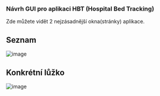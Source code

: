 ### Návrh GUI pro aplikaci HBT (Hospital Bed Tracking)
Zde můžete vidět 2 nejzásadnější okna(stránky) aplikace.

## Seznam
![image](https://github.com/DanKohout/Projekt_HBT/assets/100781092/d71e6cb5-d7f5-4ef1-bf67-326cc22fd271)

## Konkrétní lůžko
![image](https://github.com/DanKohout/Projekt_HBT/assets/100781092/f3f1440d-9806-4a7e-b50b-a74b0dfd5607)


